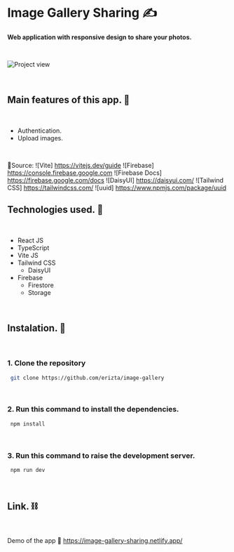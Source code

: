 # Image Gallery Sharing ✍️

**Web application with responsive design to share your photos.** <br/>

<br/>

![Project view](https://www.linkpicture.com/q/Screenshot-2023-05-22-010640.png)

<br/>

## Main features of this app. 🧐
<br/>

- Authentication.
- Upload images.

<br/>

🔗Source:
![Vite] https://vitejs.dev/guide
![Firebase] https://console.firebase.google.com
![Firebase Docs] https://firebase.google.com/docs
![DaisyUI] https://daisyui.com/
![Tailwind CSS] https://tailwindcss.com/
![uuid] https://www.npmjs.com/package/uuid

## Technologies used. 🧪
<br/>

-  React JS
-  TypeScript
-  Vite JS
-  Tailwind CSS
   - DaisyUI
-  Firebase
   - Firestore
   - Storage

<br/>

## Instalation. 🚀
<br/>

### 1. Clone the repository

```bash
 git clone https://github.com/erizta/image-gallery
```
<br/>

### 2. Run this command to install the dependencies.

```bash
 npm install
```
<br/>


### 3. Run this command to raise the development server.

```bash
 npm run dev
```

<br/>

## Link. ⛓️
<br/>

Demo of the app 🔗 https://image-gallery-sharing.netlify.app/
